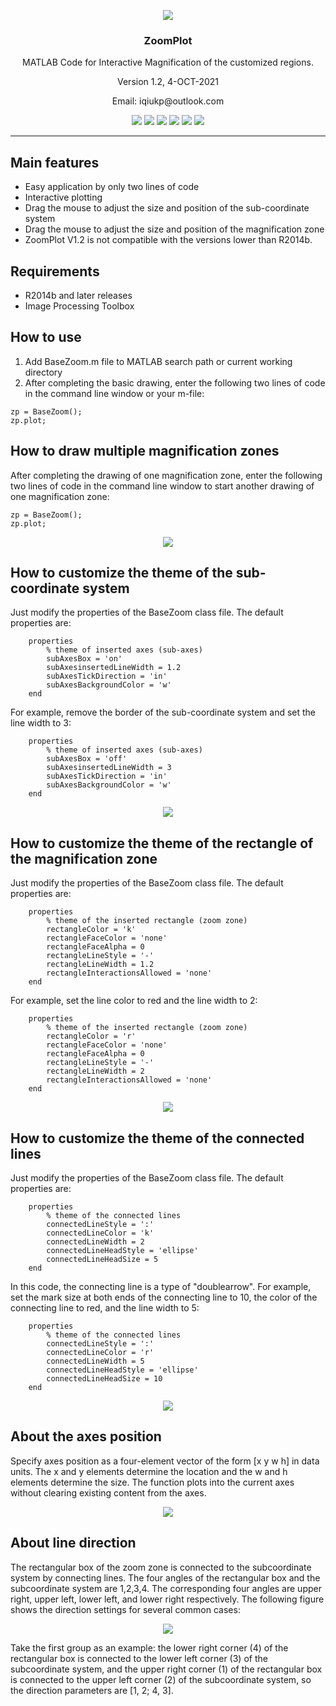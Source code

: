 <p align="center">
  <img src="https://github.com/iqiukp/ZoomPlot/blob/main/v1.2-demo.gif">
</p>

<h3 align="center">ZoomPlot</h3>

<p align="center">MATLAB Code for Interactive Magnification of the customized regions.</p>
<p align="center">Version 1.2, 4-OCT-2021</p>
<p align="center">Email: iqiukp@outlook.com</p>

<div align=center>

<img src="https://img.shields.io/github/v/release/iqiukp/ZoomPlot?label=version" />
<img src="https://img.shields.io/github/repo-size/iqiukp/ZoomPlot" />
<img src="https://img.shields.io/github/languages/code-size/iqiukp/ZoomPlot" />
<img src="https://img.shields.io/github/languages/top/iqiukp/ZoomPlot" />
<img src="https://img.shields.io/github/stars/iqiukp/ZoomPlot" />
<img src="https://img.shields.io/github/forks/iqiukp/ZoomPlot" />
</div>

<hr />

## Main features

- Easy application by only two lines of code
- Interactive plotting
- Drag the mouse to adjust the size and position of the sub-coordinate system 
- Drag the mouse to adjust the size and position of the magnification zone
- ZoomPlot V1.2 is not compatible with the versions lower than R2014b.

## Requirements

- R2014b and later releases
- Image Processing Toolbox

## How to use

1. Add BaseZoom.m file to MATLAB search path or current working directory
2. After completing the basic drawing, enter the following two lines of code in the command line window or your m-file: 
```
zp = BaseZoom();
zp.plot;
```
## How to draw multiple magnification zones

After completing the drawing of one magnification zone, enter the following two lines of code in the command line window to start another drawing of one magnification zone: 
```
zp = BaseZoom();
zp.plot;
```
<p align="center">
  <img src="https://z3.ax1x.com/2021/10/06/4xNr9I.png">
</p>

## How to customize the theme of the sub-coordinate system

Just modify the properties of the BaseZoom class file. The default properties are: 
```
    properties
        % theme of inserted axes (sub-axes)
        subAxesBox = 'on'
        subAxesinsertedLineWidth = 1.2
        subAxesTickDirection = 'in'
        subAxesBackgroundColor = 'w'
    end
```
For example, remove the border of the sub-coordinate system and set the line width to 3: 
```
    properties
        % theme of inserted axes (sub-axes)
        subAxesBox = 'off'
        subAxesinsertedLineWidth = 3
        subAxesTickDirection = 'in'
        subAxesBackgroundColor = 'w'
    end
```
<p align="center">
  <img src="https://z3.ax1x.com/2021/10/06/4xwQr6.png">
</p>

## How to customize the theme of the rectangle of the magnification zone

Just modify the properties of the BaseZoom class file. The default properties are: 
```
    properties
        % theme of the inserted rectangle (zoom zone)
        rectangleColor = 'k'
        rectangleFaceColor = 'none'
        rectangleFaceAlpha = 0
        rectangleLineStyle = '-'
        rectangleLineWidth = 1.2
        rectangleInteractionsAllowed = 'none'
    end
```
For example, set the line color to red and the line width to 2: 
```
    properties
        % theme of the inserted rectangle (zoom zone)
        rectangleColor = 'r'
        rectangleFaceColor = 'none'
        rectangleFaceAlpha = 0
        rectangleLineStyle = '-'
        rectangleLineWidth = 2
        rectangleInteractionsAllowed = 'none'
    end
```

<p align="center">
  <img src="https://z3.ax1x.com/2021/10/06/4xw3VO.png">
</p>

## How to customize the theme of the connected lines

Just modify the properties of the BaseZoom class file. The default properties are: 
```
    properties
        % theme of the connected lines
        connectedLineStyle = ':'
        connectedLineColor = 'k'
        connectedLineWidth = 2
        connectedLineHeadStyle = 'ellipse'
        connectedLineHeadSize = 5
    end
```
In this code, the connecting line is a type of "doublearrow". For example, set the mark size at both ends of the connecting line to 10, the color of the connecting line to red, and the line width to 5: 
```
    properties
        % theme of the connected lines
        connectedLineStyle = ':'
        connectedLineColor = 'r'
        connectedLineWidth = 5
        connectedLineHeadStyle = 'ellipse'
        connectedLineHeadSize = 10
    end
```
<p align="center">
  <img src="https://z3.ax1x.com/2021/10/06/4xwGIe.png">
</p>

## About the axes position

Specify axes position as a four-element vector of the form [x y w h] in data units. The x and y elements determine the location and the w and h elements determine the size. The function plots into the current axes without clearing existing content from the axes.

<p align="center">
  <img src="https://z3.ax1x.com/2021/10/06/4xwtGd.png">
</p>
 
## About line direction
The rectangular box of the zoom zone is connected to the subcoordinate system by connecting lines. The four angles of the rectangular box and the subcoordinate system are 1,2,3,4. The corresponding four angles are upper right, upper left, lower left, and lower right respectively. The following figure shows the direction settings for several common cases:

<p align="center">
  <img src="https://z3.ax1x.com/2021/10/06/4xwUxI.png">
</p>

Take the first group as an example: the lower right corner (4) of the rectangular box is connected to the lower left corner (3) of the subcoordinate system, and the upper right corner (1) of the rectangular box is connected to the upper left corner (2) of the subcoordinate system, so the direction parameters are [1, 2; 4, 3].
